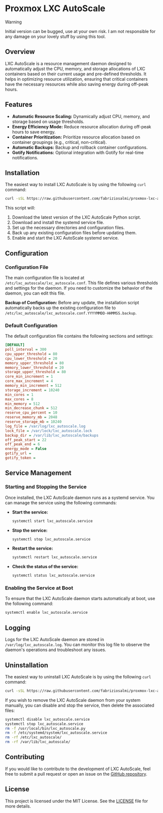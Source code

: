 
# Proxmox LXC AutoScale

> [!WARNING]  
> Initial version can be bugged, use at your own risk. I am not responsible for any damage on your lovely stuff by using this tool.

## Overview

LXC AutoScale is a resource management daemon designed to automatically adjust the CPU, memory, and storage allocations of LXC containers based on their current usage and pre-defined thresholds. It helps in optimizing resource utilization, ensuring that critical containers have the necessary resources while also saving energy during off-peak hours.

## Features

- **Automatic Resource Scaling:** Dynamically adjust CPU, memory, and storage based on usage thresholds.
- **Energy Efficiency Mode:** Reduce resource allocation during off-peak hours to save energy.
- **Container Prioritization:** Prioritize resource allocation based on container groupings (e.g., critical, non-critical).
- **Automatic Backups:** Backup and rollback container configurations.
- **Gotify Notifications:** Optional integration with Gotify for real-time notifications.

## Installation

The easiest way to install LXC AutoScale is by using the following `curl` command:

```bash
curl -sSL https://raw.githubusercontent.com/fabriziosalmi/proxmox-lxc-autoscale/main/install.sh | bash
```

This script will:

1. Download the latest version of the LXC AutoScale Python script.
2. Download and install the systemd service file.
3. Set up the necessary directories and configuration files.
4. Back up any existing configuration files before updating them.
5. Enable and start the LXC AutoScale systemd service.

## Configuration

### Configuration File

The main configuration file is located at `/etc/lxc_autoscale/lxc_autoscale.conf`. This file defines various thresholds and settings for the daemon. If you need to customize the behavior of the daemon, you can edit this file.

**Backup of Configuration:**
Before any update, the installation script automatically backs up the existing configuration file to `/etc/lxc_autoscale/lxc_autoscale.conf.YYYYMMDD-HHMMSS.backup`.

### Default Configuration

The default configuration file contains the following sections and settings:

```ini
[DEFAULT]
poll_interval = 300
cpu_upper_threshold = 80
cpu_lower_threshold = 20
memory_upper_threshold = 80
memory_lower_threshold = 20
storage_upper_threshold = 80
core_min_increment = 1
core_max_increment = 4
memory_min_increment = 512
storage_increment = 10240
min_cores = 1
max_cores = 8
min_memory = 512
min_decrease_chunk = 512
reserve_cpu_percent = 10
reserve_memory_mb = 2048
reserve_storage_mb = 10240
log_file = /var/log/lxc_autoscale.log
lock_file = /var/lock/lxc_autoscale.lock
backup_dir = /var/lib/lxc_autoscale/backups
off_peak_start = 22
off_peak_end = 6
energy_mode = False
gotify_url = 
gotify_token = 
```

## Service Management

### Starting and Stopping the Service

Once installed, the LXC AutoScale daemon runs as a systemd service. You can manage the service using the following commands:

- **Start the service:**
  ```bash
  systemctl start lxc_autoscale.service
  ```

- **Stop the service:**
  ```bash
  systemctl stop lxc_autoscale.service
  ```

- **Restart the service:**
  ```bash
  systemctl restart lxc_autoscale.service
  ```

- **Check the status of the service:**
  ```bash
  systemctl status lxc_autoscale.service
  ```

### Enabling the Service at Boot

To ensure that the LXC AutoScale daemon starts automatically at boot, use the following command:

```bash
systemctl enable lxc_autoscale.service
```

## Logging

Logs for the LXC AutoScale daemon are stored in `/var/log/lxc_autoscale.log`. You can monitor this log file to observe the daemon's operations and troubleshoot any issues.

## Uninstallation

The easiest way to uninstall LXC AutoScale is by using the following `curl` command:

```bash
curl -sSL https://raw.githubusercontent.com/fabriziosalmi/proxmox-lxc-autoscale/main/uninstall.sh | bash
```

If you wish to remove the LXC AutoScale daemon from your system manually, you can disable and stop the service, then delete the associated files:

```bash
systemctl disable lxc_autoscale.service
systemctl stop lxc_autoscale.service
rm -f /usr/local/bin/lxc_autoscale.py
rm -f /etc/systemd/system/lxc_autoscale.service
rm -rf /etc/lxc_autoscale/
rm -rf /var/lib/lxc_autoscale/
```

## Contributing

If you would like to contribute to the development of LXC AutoScale, feel free to submit a pull request or open an issue on the [GitHub repository](https://github.com/fabriziosalmi/proxmox-lxc-autoscale).

## License

This project is licensed under the MIT License. See the [LICENSE](LICENSE) file for more details.
